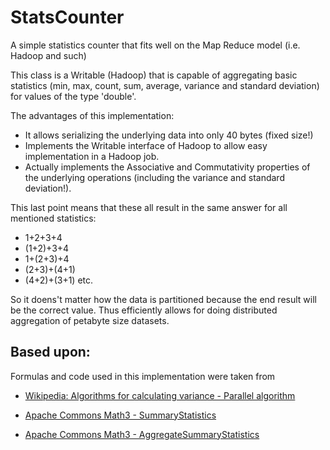 StatsCounter
============

A simple statistics counter that fits well on the Map Reduce model (i.e. Hadoop and such)

This class is a Writable (Hadoop) that is capable of aggregating basic statistics (min, max, count, sum, average, variance and standard deviation) for values of the type 'double'.

The advantages of this implementation:

- It allows serializing the underlying data into only 40 bytes (fixed size!)
- Implements the Writable interface of Hadoop to allow easy implementation in a Hadoop job. 
- Actually implements the Associative and Commutativity properties of the underlying operations (including the variance and standard deviation!).

This last point means that these all result in the same answer for all mentioned statistics:

- 1+2+3+4
- (1+2)+3+4
- 1+(2+3)+4
- (2+3)+(4+1)
- (4+2)+(3+1)
etc.

So it doens't matter how the data is partitioned because the end result will be the correct value.
Thus efficiently allows for doing distributed aggregation of petabyte size datasets.

Based upon:
----
Formulas and code used in this implementation were taken from

- [Wikipedia: Algorithms for calculating variance - Parallel algorithm](http://en.wikipedia.org/wiki/Algorithms_for_calculating_variance#Parallel_algorithm)

- [Apache Commons Math3 - SummaryStatistics](http://commons.apache.org/math/apidocs/org/apache/commons/math3/stat/descriptive/SummaryStatistics.html)
- [Apache Commons Math3 - AggregateSummaryStatistics](http://commons.apache.org/math/apidocs/org/apache/commons/math3/stat/descriptive/AggregateSummaryStatistics.html)

